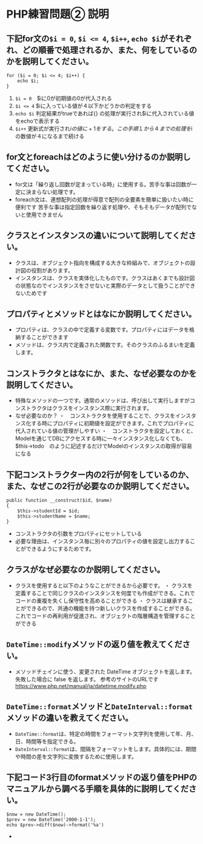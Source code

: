 # PHP練習問題② 説明

## 下記for文の`$i = 0`, `$i <= 4`, `$i++`, `echo $i`がそれぞれ、どの順番で処理されるか、また、何をしているのかを説明してください。

```
for ($i = 0; $i <= 4; $i++) {
    echo $i;
}
```

1. `$i = 0`　$iに0が初期値の0が代入される
2. `$i <= 4` $iに入っている値が４以下かどうかの判定をする
3. `echo $i` 判定結果がtrueであれば{} の処理が実行され$iに代入されている値をechoで表示する
4. `$i++` 更新式が実行され$iの値に+1をする。この手順１から４までの処理を$iの数値が４になるまで続ける

## for文とforeachはどのように使い分けるのか説明してください。
- for文は「繰り返し回数が定まっている時」に使用する。苦手な事は回数が一定に決まらない処理です。
- foreach文は、連想配列の処理が得意で配列の全要素を簡単に扱いたい時に便利です
苦手な事は指定回数を繰り返す処理や、そもそもデータが配列でないと使用できません

## クラスとインスタンスの違いについて説明してください。
- クラスは、オブジェクト指向を構成する大きな枠組みで、オブジェクトの設計図の役割があります。
- インスタンスは、クラスを実体化したものです。クラスはあくまでも設計図の状態なのでインスタンスをさせないと実際のデータとして扱うことができないためです

## プロパティとメソッドとはなにか説明してください。
- プロパティは、クラスの中で定義する変数です。プロパティにはデータを格納することができます
- メソッドは、クラス内で定義された関数です。そのクラスのふるまいを定義します。

## コンストラクタとはなにか、また、なぜ必要なのかを説明してください。
- 特殊なメソッドの一つです。通常のメソッドは、呼び出して実行しますがコンストラクタはクラスをインスタンス際に実行されます。
- なぜ必要なのか？
・　コンストラクタを使用することで、クラスをインスタンス化する時にプロパティに初期値を設定ができます。これでプロパティに代入されている値の管理がしやすい
・　コンストラクタを設定しておくと、Modelを通じてDBにアクセスする時に一々インスタンス化しなくても、$this->todo　のように記述するだけでModelのインスタンスの取得が容易になる

## 下記コンストラクター内の2行が何をしているのか、また、なぜこの2行が必要なのか説明してください。
```
public function __construct($id, $name)
{
    $this->studentId = $id;
    $this->studentName = $name;
}
```
- コンストラクタの引数をプロパティにセットしている
- 必要な理由は、インスタンス毎に別々のプロパティの値を設定し出力することができるようにするためです。

## クラスがなぜ必要なのか説明してください。
- クラスを使用すると以下のようなことができるから必要です。
・ クラスを定義することで同じクラスのインスタンスを何度でも作成ができる。これでコードの重複を失くし保守性を高めることができる
・ クラスは継承することができるので、共通の機能を持つ新しいクラスを作成することができる。これでコードの再利用が促進され、オブジェクトの階層構造を管理することができる

## `DateTime::modify`メソッドの返り値を教えてください。
- メソッドチェインに使う、変更された DateTime オブジェクトを返します。失敗した場合に false を返します。
参考のサイトのURLです
https://www.php.net/manual/ja/datetime.modify.php

## `DateTime::format`メソッドと`DateInterval::format`メソッドの違いを教えてください。
- `DateTime::format`は、特定の時間をフォーマット文字列を使用して年、月、日、時間等を指定できる。
- `DateInterval::format`は、間隔をフォーマットをします。具体的には、期間や時間の差を文字列に変換するために使用します。

## 下記コード3行目のformatメソッドの返り値をPHPのマニュアルから調べる手順を具体的に説明してください。
```
$now = new DateTime();
$prev = new DateTime('2000-1-1');
echo $prev->diff($now)->format('%a')
```

- 